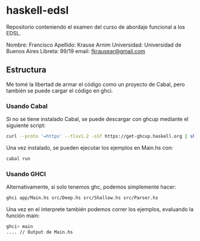 # haskell-edsl
Repositorio conteniendo el examen del curso de abordaje funcional a los EDSL.

Nombre: Francisco 
Apellido: Krause Arnim
Universidad: Universidad de Buenos Aires
Libreta: 99/19
email: fkrausear@gmail.com

## Estructura

Me tomé la libertad de armar el código como un proyecto de Cabal,
pero también se puede cargar el código en ghci.

### Usando Cabal
Si no se tiene instalado Cabal, se puede descargar con ghcup mediante
el siguiente script:
```sh
curl --proto '=https' --tlsv1.2 -sSf https://get-ghcup.haskell.org | sh
```
Una vez instalado, se pueden ejecutar los ejemplos en Main.hs con:
```sh
cabal run
```

### Usando GHCI
Alternativamente, si solo tenemos ghc, podemos simplemente hacer:
```sh
ghci app/Main.hs src/Deep.hs src/Shallow.hs src/Parser.hs
```
Una vez en el interprete también podemos correr los ejemplos,
evaluando la función main:
```sh
ghci> main
.... // Output de Main.hs
```

